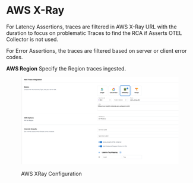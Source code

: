 # AWS X-Ray

For Latency Assertions, traces are filtered in AWS X-Ray URL with the duration to focus on problematic Traces to find the RCA if Asserts OTEL Collector is not used.

For Error Assertions, the traces are filtered based on server or client error codes.

**AWS Region** Specify the Region traces ingested.

<figure><img src="../../../.gitbook/assets/aws-xray-trace-configuration.png" alt=""><figcaption><p>AWS XRay Configuration</p></figcaption></figure>
